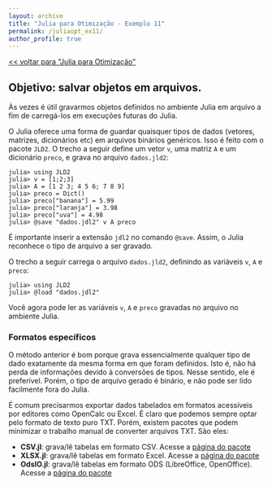 ```yaml
---
layout: archive
title: "Julia para Otimização - Exemplo 11"
permalink: /juliaopt_ex11/
author_profile: true
---
```


[<< voltar para "Julia para Otimização"](/juliaopt/)

## Objetivo: salvar objetos em arquivos.

Às vezes é útil gravarmos objetos definidos no ambiente Julia em arquivo a fim de carregá-los em execuções futuras do Julia.

O Julia oferece uma forma de guardar quaisquer tipos de dados (vetores, matrizes, dicionários etc) em arquivos binários genéricos. Isso é feito com o pacote `JLD2`. O trecho a seguir define um vetor `v`, uma matriz `A` e um dicionário `preco`, e grava no arquivo `dados.jld2`:
~~~
julia> using JLD2
julia> v = [1;2;3]
julia> A = [1 2 3; 4 5 6; 7 8 9]
julia> preco = Dict()
julia> preco["banana"] = 5.99
julia> preco["laranja"] = 3.98
julia> preco["uva"] = 4.98
julia> @save "dados.jdl2" v A preco
~~~

É importante inserir a extensão `jdl2` no comando `@save`. Assim, o Julia reconhece o tipo de arquivo a ser gravado.

O trecho a seguir carrega o arquivo `dados.jld2`, definindo as variáveis `v`, `A` e `preco`:
~~~
julia> using JLD2
julia> @load "dados.jdl2"
~~~

Você agora pode ler as variáveis `v`, `A` e `preco` gravadas no arquivo no ambiente Julia.


### Formatos específicos

O método anterior é bom porque grava essencialmente qualquer tipo de dado exatamente da mesma forma em que foram definidos. Isto é, não há perda de informações devido à conversões de tipos. Nesse sentido, ele é preferível. Porém, o tipo de arquivo gerado é binário, e não pode ser lido facilmente fora do Julia.

É comum precisarmos exportar dados tabelados em formatos acessíveis por editores como OpenCalc ou Excel. É claro que podemos sempre optar pelo formato de texto puro TXT. Porém, existem pacotes que podem minimizar o trabalho manual de converter arquivos TXT. São eles:

- **CSV.jl**: grava/lê tabelas em formato CSV. Acesse a [página do pacote](https://csv.juliadata.org/)
- **XLSX.jl**: grava/lê tabelas em formato Excel. Acesse a [página do pacote](https://github.com/felipenoris/XLSX.jl)
- **OdsIO.jl**: grava/lê tabelas em formato ODS (LibreOffice, OpenOffice). Acesse a [página do pacote](https://github.com/sylvaticus/OdsIO.jl)
